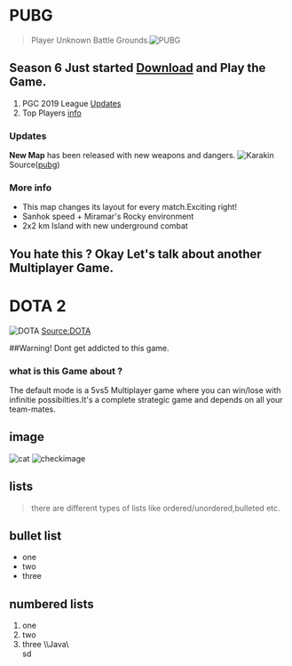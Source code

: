 # PUBG
> Player Unknown Battle Grounds.![PUBG](https://2014z520vw7j2q4i2nc4lbo5-wpengine.netdna-ssl.com/wp-content/uploads/2020/01/00-main-1600x585.png) 
## Season 6 Just started [Download](https://play.google.com/store/apps/details?id=com.tencent.ig) and Play the Game.
1. PGC 2019 League [Updates](https://www.pubgesports.com/news/winner-winner-gen-g-eats-pgc-2019-for-dinner)
2. Top Players [info](https://stats.pubgesports.com/en)

### Updates
 **New Map** has been released with new weapons and dangers. ![Karakin](https://www.pubg.com/wp-content/uploads/2020/01/222-Karakin_Minimap-1-1024x1024.jpg)   Source([pubg](https://www.pubg.com/2020/01/16/console-update-6-1-patch-notes/))
 ### More info
- This map changes its layout for every match.Exciting right!
- Sanhok speed + Miramar's Rocky environment  
- 2x2 km Island with new underground combat 
## You hate this ? Okay Let's talk about another Multiplayer Game.

# DOTA 2 
![DOTA](https://steamuserimages-a.akamaihd.net/ugc/923667520406735538/FFDBBD17E217B1C93E771526EA558BCCC1BE81B5/?imw=1024&imh=640&ima=fit&impolicy=Letterbox&imcolor=%23000000&letterbox=true)
[Source:DOTA](http://blog.dota2.com/wp-includes/images/blank.gif)

##Warning! Dont get addicted to this game.
### what is this Game about ?
The default mode is a 5vs5 Multiplayer game where you can win/lose with infinitie possibilties.It's a complete strategic game and depends on all your team-mates. 

## image
![cat](https://camo.githubusercontent.com/596a9af4e2d48360a19bf26d8db9b63ff2f65576/68747470733a2f2f75706c6f61642e77696b696d656469612e6f72672f77696b6970656469612f636f6d6d6f6e732f302f30322f4c796e785f6b697474656e2e6a7067)
![checkimage](https://www.wikipedia.org/portal/wikipedia.org/assets/img/Wikipedia-logo-v2.png)

## lists
>there are different types of lists like ordered/unordered,bulleted etc.
## bullet list
- one 
- two
- three 
## numbered lists
1. one 
2. two
3. three
\\\Java\\\
sd
